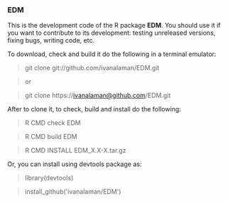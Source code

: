### EDM

This is the development code of the R package **EDM**.
You should use it if you want to contribute to its development:
testing unreleased versions, fixing bugs, writing code, etc.

To download, check and build it do the following in a terminal emulator:

> git clone  git://github.com/ivanalaman/EDM.git

> or

> git clone https://ivanalaman@github.com/EDM.git

After to clone it, to check, build and install do the following:
> R CMD check EDM

> R CMD build EDM

> R CMD INSTALL EDM_X.X-X.tar.gz

Or, you can install using devtools package as:

> library(devtools)

> install_github('ivanalaman/EDM')
